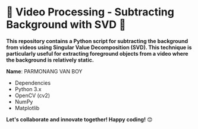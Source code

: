 # 🤖 Video Processing - Subtracting Background with SVD 📄



**This repository contains a Python script for subtracting the background from videos using Singular Value Decomposition (SVD). This technique is particularly useful for extracting foreground objects from a video where the background is relatively static.**


**Name**: PARMONANG VAN BOY 

- Dependencies
- Python 3.x
- OpenCV (cv2)
- NumPy
- Matplotlib


**Let's collaborate and innovate together! Happy coding!** 😊
